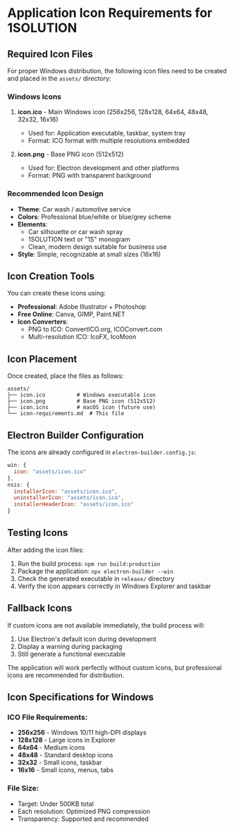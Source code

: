 # Application Icon Requirements for 1SOLUTION

## Required Icon Files

For proper Windows distribution, the following icon files need to be created and placed in the `assets/` directory:

### Windows Icons
1. **icon.ico** - Main Windows icon (256x256, 128x128, 64x64, 48x48, 32x32, 16x16)
   - Used for: Application executable, taskbar, system tray
   - Format: ICO format with multiple resolutions embedded

2. **icon.png** - Base PNG icon (512x512)
   - Used for: Electron development and other platforms
   - Format: PNG with transparent background

### Recommended Icon Design
- **Theme**: Car wash / automotive service
- **Colors**: Professional blue/white or blue/grey scheme
- **Elements**: 
  - Car silhouette or car wash spray
  - 1SOLUTION text or "1S" monogram
  - Clean, modern design suitable for business use
- **Style**: Simple, recognizable at small sizes (16x16)

## Icon Creation Tools

You can create these icons using:
- **Professional**: Adobe Illustrator + Photoshop
- **Free Online**: Canva, GIMP, Paint.NET
- **Icon Converters**: 
  - PNG to ICO: ConvertICO.org, ICOConvert.com
  - Multi-resolution ICO: IcoFX, IcoMoon

## Icon Placement

Once created, place the files as follows:
```
assets/
├── icon.ico          # Windows executable icon
├── icon.png          # Base PNG icon (512x512)
├── icon.icns         # macOS icon (future use)
└── icon-requirements.md  # This file
```

## Electron Builder Configuration

The icons are already configured in `electron-builder.config.js`:
```javascript
win: {
  icon: "assets/icon.ico"
},
nsis: {
  installerIcon: "assets/icon.ico",
  uninstallerIcon: "assets/icon.ico",
  installerHeaderIcon: "assets/icon.ico"
}
```

## Testing Icons

After adding the icon files:
1. Run the build process: `npm run build:production`
2. Package the application: `npx electron-builder --win`
3. Check the generated executable in `release/` directory
4. Verify the icon appears correctly in Windows Explorer and taskbar

## Fallback Icons

If custom icons are not available immediately, the build process will:
1. Use Electron's default icon during development
2. Display a warning during packaging
3. Still generate a functional executable

The application will work perfectly without custom icons, but professional icons are recommended for distribution.

## Icon Specifications for Windows

### ICO File Requirements:
- **256x256** - Windows 10/11 high-DPI displays
- **128x128** - Large icons in Explorer
- **64x64** - Medium icons
- **48x48** - Standard desktop icons
- **32x32** - Small icons, taskbar
- **16x16** - Small icons, menus, tabs

### File Size:
- Target: Under 500KB total
- Each resolution: Optimized PNG compression
- Transparency: Supported and recommended